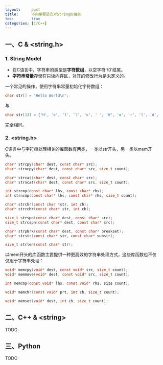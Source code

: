 ```yaml
---
layout:     post
title:      不同编程语言对String的抽象
toc:        true
categories: [C/C++]
---
```

## 一、C & \<string.h>
### 1. String Model
* 在C语言中，字符串的类型是**字符数组**，以空字符'\0'结尾。
* **字符串常量**存储在只读内存区，对其的修改行为是未定义的。

一个常见的操作，使用字符串常量初始化字符数组：
```c
char str[] = "Hello World\n";
```
与
```c
char str[13] = {'H', 'e', 'l', 'l', 'o', ' ', 'W', 'o', 'r', 'l', 'd', '\n', '\0'};
```
完全相同。

### 2. \<string.h>
C语言中与字符串处理相关的库函数有两类，一类以str开头，另一类以mem开头。
```c
char* strcpy(char* dest, const char* src);
char* strncpy(char* dest, const char* src, size_t count);

char* strcat(char* dest, const char* src);
char* strncat(char* dest, const char* src, size_t count);

int strcmp(const char* lhs, const char* rhs);
int strncmp(const char* lhs, const char* rhs, size_t count);

char* strchr(const char *str, int ch);
char* strrchr(const char* str, int ch);

size_t strspn(const char* dest, const char* src);
size_t strcspn(const char* dest, const char* src);

char* strpbrk(const char* dest, const char* breakset);
char* strstr(const char* str, const char* substr);

size_t strlen(const char* str);
```

以mem开头的库函数主要提供一种更高效的字符串处理方式，这些库函数也不仅仅用于字符串处理：
```c
void* memcpy(void* dest, const void* src, size_t count);
void* memmove(void* dest, const void* src, size_t count);

int memcmp(const void* lhs, const void* rhs, size count);

void* memchr(const void* prt, int ch, size_t count);

void* memset(void* dest, int ch, size_t count);
```

## 二、C++ & \<string>
TODO


## 三、Python
TODO
